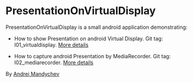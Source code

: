 # PresentationOnVirtualDisplay

PresentationOnVirtualDisplay is a small android application demonstrating:

* How to show Presentation on android Virtual Display. Git tag: l01_virtualdisplay. [More details](http://www.andronblog.com/dev/how-to-show-presentation-on-android-virtual-display/)

* How to capture android Presentation by MediaRecorder. Git tag: l02_mediarecorder. [More details](http://www.andronblog.com/dev/how-to-capture-android-presentation-by-mediarecorder/)

By [Andrei Mandychev](http://www.andronblog.com/dev/)
